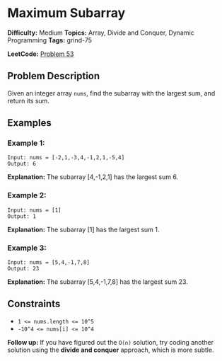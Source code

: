 # Maximum Subarray

**Difficulty:** Medium
**Topics:** Array, Divide and Conquer, Dynamic Programming
**Tags:** grind-75

**LeetCode:** [Problem 53](https://leetcode.com/problems/maximum-subarray/description/)

## Problem Description

Given an integer array `nums`, find the subarray with the largest sum, and return its sum.

## Examples

### Example 1:

```
Input: nums = [-2,1,-3,4,-1,2,1,-5,4]
Output: 6
```

**Explanation:** The subarray [4,-1,2,1] has the largest sum 6.

### Example 2:

```
Input: nums = [1]
Output: 1
```

**Explanation:** The subarray [1] has the largest sum 1.

### Example 3:

```
Input: nums = [5,4,-1,7,8]
Output: 23
```

**Explanation:** The subarray [5,4,-1,7,8] has the largest sum 23.

## Constraints

- `1 <= nums.length <= 10^5`
- `-10^4 <= nums[i] <= 10^4`

**Follow up:** If you have figured out the `O(n)` solution, try coding another solution using the **divide and conquer** approach, which is more subtle.
